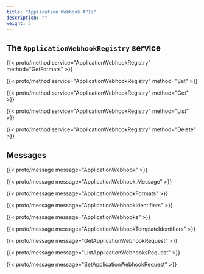 ```yaml
---
title: "Application Webhook APIs"
description: ""
weight: 3
---
```


## The `ApplicationWebhookRegistry` service

{{< proto/method service="ApplicationWebhookRegistry" method="GetFormats" >}}

{{< proto/method service="ApplicationWebhookRegistry" method="Set" >}}

{{< proto/method service="ApplicationWebhookRegistry" method="Get" >}}

{{< proto/method service="ApplicationWebhookRegistry" method="List" >}}

{{< proto/method service="ApplicationWebhookRegistry" method="Delete" >}}

## Messages

{{< proto/message message="ApplicationWebhook" >}}

{{< proto/message message="ApplicationWebhook.Message" >}}

{{< proto/message message="ApplicationWebhookFormats" >}}

{{< proto/message message="ApplicationWebhookIdentifiers" >}}

{{< proto/message message="ApplicationWebhooks" >}}

{{< proto/message message="ApplicationWebhookTemplateIdentifiers" >}}

{{< proto/message message="GetApplicationWebhookRequest" >}}

{{< proto/message message="ListApplicationWebhooksRequest" >}}

{{< proto/message message="SetApplicationWebhookRequest" >}}

